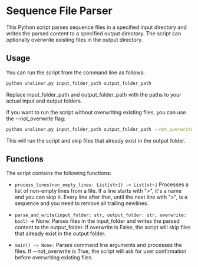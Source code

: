 # Sequence File Parser

This Python script parses sequence files in a specified input directory and writes the parsed content to a specified output directory. The script can optionally overwrite existing files in the output directory.

## Usage

You can run the script from the command line as follows:

```bash
python unaliner.py input_folder_path output_folder_path

```

Replace input_folder_path and output_folder_path with the paths to your actual input and output folders.

If you want to run the script without overwriting existing files, you can use the --not_overwrite flag:

```bash
python unaliner.py input_folder_path output_folder_path --not_overwrite

```

This will run the script and skip files that already exist in the output folder.

## Functions

The script contains the following functions:

- `process_lines(non_empty_lines: List[str]) -> List[str]` Processes a list of non-empty lines from a file. If a line starts with ">", it's a name and you can skip it. Every line after that, until the next line with ">", is a sequence and you need to remove all trailing newlines.

- `parse_and_write(input_folder: str, output_folder: str, overwrite: bool)` -> None: Parses files in the input_folder and writes the parsed content to the output_folder. If overwrite is False, the script will skip files that already exist in the output folder.

- `main() -> None:` Parses command line arguments and processes the files. If --not_overwrite is True, the script will ask for user confirmation before overwriting existing files.
